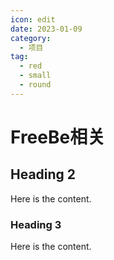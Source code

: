 ```yaml
---
icon: edit
date: 2023-01-09
category:
  - 项目
tag:
  - red
  - small
  - round
---
```


# FreeBe相关

## Heading 2

Here is the content.

### Heading 3

Here is the content.
